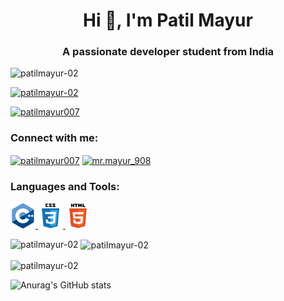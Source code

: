 <h1 align="center">Hi 👋, I'm Patil Mayur</h1>
<h3 align="center">A passionate developer student from India</h3>

<p align="left"> <img src="https://komarev.com/ghpvc/?username=patilmayur-02&label=Profile%20views&color=0e75b6&style=flat" alt="patilmayur-02" /> </p>

<p align="left"> <a href="https://github.com/ryo-ma/github-profile-trophy"><img src="https://github-profile-trophy.vercel.app/?username=patilmayur-02" alt="patilmayur-02" /></a> </p>

<p align="left"> <a href="https://twitter.com/patilmayur007" target="blank"><img src="https://img.shields.io/twitter/follow/patilmayur007?logo=twitter&style=for-the-badge" alt="patilmayur007" /></a> </p>

<h3 align="left">Connect with me:</h3>
<p align="left">
<a href="https://twitter.com/patilmayur007" target="blank"><img align="center" src="https://raw.githubusercontent.com/rahuldkjain/github-profile-readme-generator/master/src/images/icons/Social/twitter.svg" alt="patilmayur007" height="30" width="40" /></a>
<a href="https://instagram.com/mr.mayur_908" target="blank"><img align="center" src="https://raw.githubusercontent.com/rahuldkjain/github-profile-readme-generator/master/src/images/icons/Social/instagram.svg" alt="mr.mayur_908" height="30" width="40" /></a>
</p>

<h3 align="left">Languages and Tools:</h3>
<p align="left"> <a href="https://www.w3schools.com/cpp/" target="_blank" rel="noreferrer"> <img src="https://raw.githubusercontent.com/devicons/devicon/master/icons/cplusplus/cplusplus-original.svg" alt="cplusplus" width="40" height="40"/> </a> <a href="https://www.w3schools.com/css/" target="_blank" rel="noreferrer"> <img src="https://raw.githubusercontent.com/devicons/devicon/master/icons/css3/css3-original-wordmark.svg" alt="css3" width="40" height="40"/> </a> <a href="https://www.w3.org/html/" target="_blank" rel="noreferrer"> <img src="https://raw.githubusercontent.com/devicons/devicon/master/icons/html5/html5-original-wordmark.svg" alt="html5" width="40" height="40"/> </a> </p>

<p><img align="left" src="https://github-readme-stats.vercel.app/api/top-langs?username=patilmayur-02&show_icons=true&locale=en&layout=compact" alt="patilmayur-02" /></p>

<p>&nbsp;<img align="center" src="https://github-readme-stats.vercel.app/api?username=patilmayur-02&show_icons=true&locale=en" alt="patilmayur-02" /></p>

<p><img align="center" src="https://github-readme-streak-stats.herokuapp.com/?user=patilmayur-02&" alt="patilmayur-02" /></p>


![Anurag's GitHub stats](https://github-readme-stats.vercel.app/api?username=anuraghazra&show_icons=true&theme=transparent)
